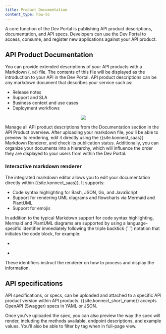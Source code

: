 ```yaml
---
title: Product Documentation
content_type: how-to
---
```


A core function of the Dev Portal is publishing API product descriptions, documentation, and API specs. Developers can use the Dev Portal to access, consume, and register new applications against your API product.

## API Product Documentation

You can provide extended descriptions of your API products with a Markdown (`.md`) file. The contents of this file will be displayed as the introduction to your API in the Dev Portal. API product descriptions can be any markdown document that describes your service such as: 

* Release notes
* Support and SLA 
* Business context and use cases
* Deployment workflows

<p align="center">
  <img src="/assets/images/products/konnect/api-products/konnect_service_docs_description.png" />
</p>


Manage all API product descriptions from the Documentation section in the API Product overview. After uploading your markdown file, you'll be able to preview its rendering, edit it directly using the {{site.konnect_saas}} Markdown Renderer, and check its publication status. Additionally, you can organize your documents into a hierarchy, which will influence the order they are displayed to your users from within the Dev Portal.

### Interactive markdown renderer

The integrated markdown editor allows you to edit your documentation directly within {{site.konnect_saas}}. It supports:

* Code syntax highlighting for Bash, JSON, Go, and JavaScript
* Support for rendering UML diagrams and flowcharts via Mermaid and PlantUML
* Support for emojis

In addition to the typical Markdown support for code syntax highlighting, Mermaid and PlantUML diagrams are supported by using a language-specific identifier immediately following the triple backtick (```) notation that initiates the code block, for example: 

* ```mermaid
* ```plantuml

These identifiers instruct the renderer on how to process and display the information.

## API specifications

API specifications, or specs, can be uploaded and attached to a specific API product version within API products.
{{site.konnect_short_name}} accepts OpenAPI (Swagger) specs in YAML or JSON.

Once you've uploaded the spec, you can also preview the way the spec will render, including the methods available, endpoint descriptions, and example values. You'll also be able to filter by tag when in full-page view. 


